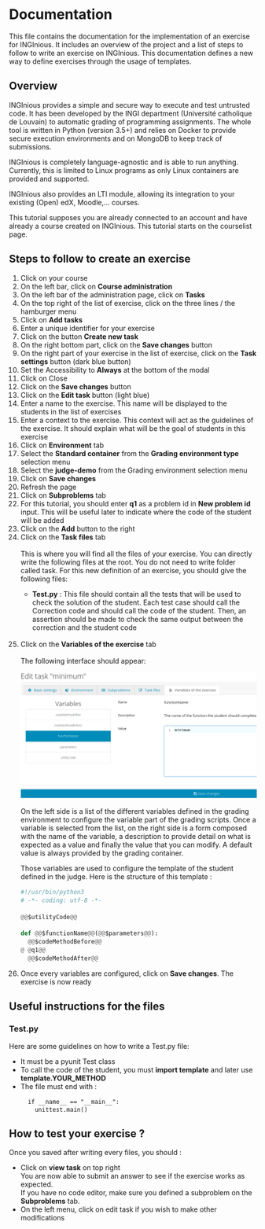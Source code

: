 # Documentation
This file contains the documentation for the implementation of an exercise for INGInious. It includes an overview of the project and a list of steps to follow to write an exercise on INGInious. This documentation defines a new way to define exercises through the usage of templates.

## Overview
INGInious provides a simple and secure way to execute and test untrusted code. It has been developed by the INGI department (Université catholique de Louvain) to automatic grading of programming assignments. The whole tool is written in Python (version 3.5+) and relies on Docker to provide secure execution environments and on MongoDB to keep track of submissions.

INGInious is completely language-agnostic and is able to run anything. Currently, this is limited to Linux programs as only Linux containers are provided and supported.

INGInious also provides an LTI module, allowing its integration to your existing (Open) edX, Moodle,… courses.

This tutorial supposes you are already connected to an account and have already a course created on INGInious. This tutorial starts on the courselist page.

## Steps to follow to create an exercise

<ol>
  <li>Click on your course</li>
  <li>On the left bar, click on <b>Course administration</b></li>
  <li>On the left bar of the administration page, click on <b>Tasks</b></li>
  <li>On the top right of the list of exercise, click on the three lines / the hamburger menu</li>
  <li>Click on <b>Add tasks</b></li>
  <li>Enter a unique identifier for your exercise</li>
  <li>Click on the button <b>Create new task</b></li>
  <li>On the right bottom part, click on the <b>Save changes</b> button</li>
  <li>On the right part of your exercise in the list of exercise, click on the <b>Task settings</b> button (dark blue button)</li>
  <li>Set the Accessibility to <b>Always</b> at the bottom of the modal</li>
  <li>Click on Close</li>
  <li>Click on the <b>Save changes</b> button</li>
  <li>Click on the <b>Edit task</b> button (light blue)</li>
  <li>Enter a name to the exercise. This name will be displayed to the students in the list of exercises</li>
  <li>Enter a context to the exercise. This context will act as the guidelines of the exercise. It should explain what will be the goal of students in this exercise</li>
  <li>Click on <b>Environment</b> tab</li>
  <li>Select the <b>Standard container</b> from the <b>Grading environment type</b> selection menu</li>
  <li>Select the <b>judge-demo</b> from the Grading environment selection menu</li>
  <li>Click on <b>Save changes</b></li>
  <li>Refresh the page</li>
  <li>Click on <b>Subproblems</b> tab</li>
  <li>For this tutorial, you should enter <b>q1</b> as a problem id in <b>New problem id</b> input. This will be useful later to indicate where the code of the student will be added</li>
  <li>Click on the <b>Add</b> button to the right</li>
  <li>Click on the <b>Task files</b> tab</li>
  <br>
  This is where you will find all the files of your exercise. You can directly write the following files at the root. You do not need to write folder called task. For this new definition of an exercise, you should give the following files:

  <ul>
    <li><b>Test.py</b> : This file should contain all the tests that will be used to check the solution of the student. Each test case should call the Correction code and should call the code of the student. Then, an assertion should be made to check the same output between the correction and the student code</li>
  </ul>
  <br>
  <li>Click on the <b>Variables of the exercise</b> tab</li>
  <br>
  The following interface should appear:

  ![](Wireframe.png)
  <br>

  On the left side is a list of the different variables defined in the grading environment to configure the variable part of the grading scripts. Once a variable is selected from the list, on the right side is a form composed with the name of the variable, a description to provide detail on what is expected as a value and finally the value that you can modify. A default value is always provided by the grading container.
  
  Those variables are used to configure the template of the student defined in the judge. Here is the structure of this template :

  ```python
  #!/usr/bin/python3
  # -*- coding: utf-8 -*-

  @@$utilityCode@@

  def @@$functionName@@(@@$parameters@@):
    @@$codeMethodBefore@@
  @	@q1@@
    @@$codeMethodAfter@@
  ```

  <li>Once every variables are configured, click on <b>Save changes</b/>. The exercise is now ready</li>
  </ol>

## Useful instructions for the files

### Test.py

Here are some guidelines on how to write a Test.py file:

<ul>
  <li>It must be a pyunit Test class</li>
  <li>To call the code of the student, you must <b>import template</b> and later use <b>template.YOUR_METHOD</b></li>
  <li>The file must end with :
  
      if __name__ == "__main__":
        unittest.main()
  </li>
</ul>

## How to test your exercise ?

Once you saved after writing every files, you should :

<ul>
  <li>Click on <b>view task</b> on top right</li>
  You are now able to submit an answer to see if the exercise works as expected.
  <br>
  If you have no code editor, make sure you defined a subproblem on the <b>Subproblems</b> tab.
  <li>On the left menu, click on edit task if you wish to make other modifications</li>
</ul>